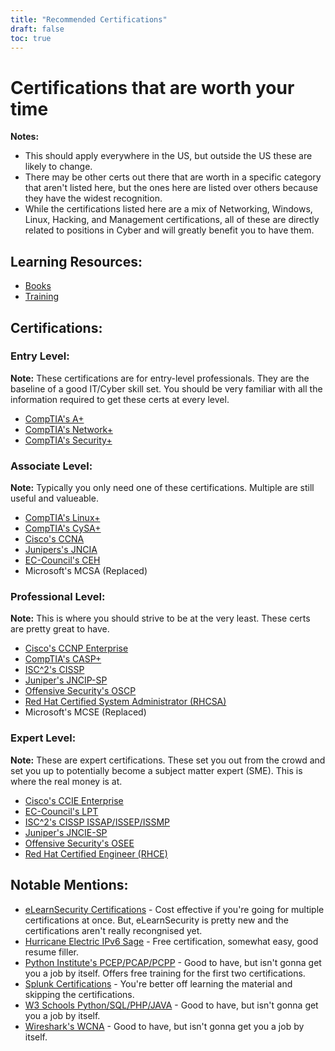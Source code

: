 ```yaml
---
title: "Recommended Certifications"
draft: false
toc: true
---
```


# Certifications that are worth your time

**Notes:**
- This should apply everywhere in the US, but outside the US these are likely to change.
- There may be other certs out there that are worth in a specific category that aren't listed here, but the ones here are listed over others because they have the widest recognition. 
- While the certifications listed here are a mix of Networking, Windows, Linux, Hacking, and Management certifications, all of these are directly related to positions in Cyber and will greatly benefit you to have them.

## Learning Resources:
- [Books](https://simeononsecurity.ch/recommendations/books/)
- [Training](https://simeononsecurity.ch/recommendations/learning_resources/)

## Certifications:
### Entry Level:
**Note:** These certifications are for entry-level professionals. They are the baseline of a good IT/Cyber skill set. You should be very familiar with all the information required to get these certs at every level.
- [CompTIA's A+](https://www.comptia.org/certifications/a)
- [CompTIA's Network+](https://www.comptia.org/certifications/network)
- [CompTIA's Security+](https://www.comptia.org/certifications/security)
### Associate Level:
**Note:** Typically you only need one of these certifications. Multiple are still useful and valueable.
- [CompTIA's Linux+](https://www.comptia.org/certifications/linux)
- [CompTIA's CySA+](https://www.comptia.org/certifications/cybersecurity-analyst)
- [Cisco's CCNA](https://www.cisco.com/c/en/us/training-events/training-certifications/certifications/associate/ccna.html)
- [Junipers's JNCIA](https://www.juniper.net/us/en/training/certification/certification-tracks/sp-routing-switching-track?tab=jnciajunos)
- [EC-Council's CEH](https://www.eccouncil.org/programs/certified-ethical-hacker-ceh/)
- Microsoft's MCSA (Replaced)
### Professional Level:
**Note:** This is where you should strive to be at the very least. These certs are pretty great to have.
- [Cisco's CCNP Enterprise](https://www.cisco.com/c/en/us/training-events/training-certifications/certifications/professional/ccnp-enterprise.html)
- [CompTIA's CASP+](https://www.comptia.org/certifications/comptia-advanced-security-practitioner)
- [ISC^2's CISSP](https://www.isc2.org/Certifications/CISSP#)
- [Juniper's JNCIP-SP](https://www.juniper.net/us/en/training/certification/certification-tracks/sp-routing-switching-track?tab=jncip-sp)
- [Offensive Security's OSCP](https://www.offensive-security.com/pwk-oscp/)
- [Red Hat Certified System Administrator (RHCSA)](https://www.redhat.com/en/services/certification/rhcsa)
- Microsoft's MCSE (Replaced)
### Expert Level:
**Note:** These are expert certifications. These set you out from the crowd and set you up to potentially become a subject matter expert (SME). This is where the real money is at.
- [Cisco's CCIE Enterprise](https://www.cisco.com/c/en/us/training-events/training-certifications/certifications/expert/ccie-enterprise-infrastructure.html)
- [EC-Council's LPT](https://www.eccouncil.org/programs/licensed-penetration-tester-lpt-master/)
- [ISC^2's CISSP ISSAP/ISSEP/ISSMP](https://www.isc2.org/Certifications/CISSP-Concentrations)
- [Juniper's JNCIE-SP](https://www.juniper.net/us/en/training/certification/certification-tracks/sp-routing-switching-track?tab=jnciesp)
- [Offensive Security's OSEE](https://www.offensive-security.com/awe-osee/)
- [Red Hat Certified Engineer (RHCE)](https://www.redhat.com/en/services/certification/rhce)

## Notable Mentions:
- [eLearnSecurity Certifications](https://elearnsecurity.com/) - Cost effective if you're going for multiple certifications at once. But, eLearnSecurity is pretty new and the certifications aren't really recongnised yet.
- [Hurricane Electric IPv6 Sage](https://ipv6.he.net/certification/) - Free certification, somewhat easy, good resume filler. 
- [Python Institute's PCEP/PCAP/PCPP](https://pythoninstitute.org/certification/) - Good to have, but isn't gonna get you a job by itself. Offers free training for the first two certifications.
- [Splunk Certifications](https://www.splunk.com/en_us/training.html) - You're better off learning the material and skipping the certifications.
- [W3 Schools Python/SQL/PHP/JAVA](https://www.w3schools.com/CERT/default.asp) - Good to have, but isn't gonna get you a job by itself. 
- [Wireshark's WCNA](https://www.wcnacertification.com/) - Good to have, but isn't gonna get you a job by itself.
